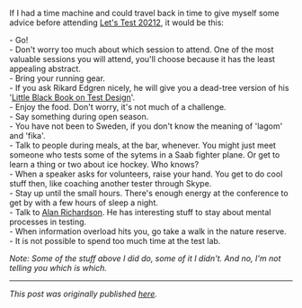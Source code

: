 <!--
.. title: Let's Test 2012 - time travel advice
.. slug: lets-test-2012-time-travel-advice
.. date: 2012-05-18 19:32:08 UTC+02:00
.. tags: context-driven testing, conference
.. category: conference
.. link: 
.. description:
.. type: text
-->

If I had a time machine and could travel back in time to give myself some advice before attending [Let's Test 20212](http://lets-test.com/),
it would be this:

\- Go!  
\- Don't worry too much about which session to attend. One of the most valuable sessions you will attend, you'll choose because it has the least appealing abstract.  
\- Bring your running gear.  
\- If you ask Rikard Edgren nicely, he will give you a dead-tree version of his '[Little Black Book on Test Design](http://www.thetesteye.com/papers/TheLittleBlackBookOnTestDesign.pdf)'.  
\- Enjoy the food. Don't worry, it's not much of a challenge.<!-- TEASER_END -->  
\- Say something during open season.  
\- You have not been to Sweden, if you don't know the meaning of 'lagom' and 'fika'.  
\- Talk to people during meals, at the bar, whenever. You might just meet someone who tests some of the sytems in a Saab fighter plane. Or get to learn a thing or two about ice hockey. Who knows?  
\- When a speaker asks for volunteers, raise your hand. You get to do cool stuff then, like coaching another tester through Skype.  
\- Stay up until the small hours. There's enough energy at the conference to get by with a few hours of sleep a night.  
\- Talk to [Alan Richardson](http://www.eviltester.com/). He has interesting stuff to stay about mental processes in testing.  
\- When information overload hits you, go take a walk in the nature reserve.  
\- It is not possible to spend too much time at the test lab.

*Note: Some of the stuff above I did do, some of it I didn't. And no, I'm not telling you which is which.*

---

*This post was originally published [here](https://testingcurve.wordpress.com/2012/05/18/lets-test-2012-time-travel-advice/).*